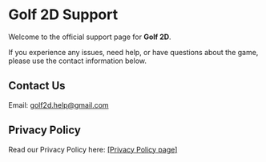 # Golf 2D Support

Welcome to the official support page for **Golf 2D**.  

If you experience any issues, need help, or have questions about the game, please use the contact information below.  

## Contact Us
Email: golf2d.help@gmail.com

## Privacy Policy
Read our Privacy Policy here: [[Privacy Policy page]  ](https://stijndefour.github.io/golf2dprivacypolicy/)

